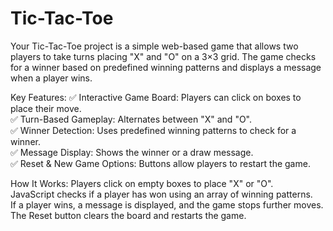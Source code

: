 # Tic-Tac-Toe
Your Tic-Tac-Toe project is a simple web-based game that allows two players to take turns placing "X" and "O" on a 3×3 grid. The game checks for a winner based on predefined winning patterns and displays a message when a player wins.

Key Features:
✅ Interactive Game Board: Players can click on boxes to place their move.  
✅ Turn-Based Gameplay: Alternates between "X" and "O".  
✅ Winner Detection: Uses predefined winning patterns to check for a winner.  
✅ Message Display: Shows the winner or a draw message.  
✅ Reset & New Game Options: Buttons allow players to restart the game.  

How It Works:
Players click on empty boxes to place "X" or "O".  
JavaScript checks if a player has won using an array of winning patterns.  
If a player wins, a message is displayed, and the game stops further moves.  
The Reset button clears the board and restarts the game.  

